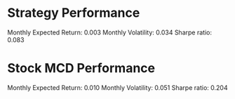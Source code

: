 # Strategy Performance
Monthly Expected Return: 0.003
Monthly Volatility: 0.034
Sharpe ratio: 0.083
# Stock MCD Performance
Monthly Expected Return: 0.010
Monthly Volatility: 0.051
Sharpe ratio: 0.204
